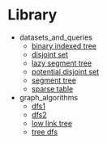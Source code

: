 # Library
- datasets_and_queries
	- [binary indexed tree](datasets_and_queries/binary_indexed_tree.md)
	- [disjoint set](datasets_and_queries/disjoint_set.md)
	- [lazy segment tree](datasets_and_queries/lazy_segment_tree.md)
	- [potential disjoint set](datasets_and_queries/potential_disjoint_set.md)
	- [segment tree](datasets_and_queries/segment_tree.md)
	- [sparse table](datasets_and_queries/sparse_table.md)
- graph_algorithms
	- [dfs1](graph_algorithms/dfs1.md)
	- [dfs2](graph_algorithms/dfs2.md)
	- [low link tree](graph_algorithms/low_link_tree.md)
	- [tree dfs](graph_algorithms/tree_dfs.md)
